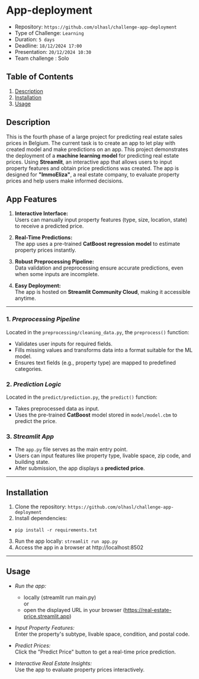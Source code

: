 # App-deployment

- Repository: `https://github.com/olhasl/challenge-app-deployment`
- Type of Challenge: `Learning`
- Duration: `5 days`
- Deadline: `18/12/2024 17:00`
- Presentation: `20/12/2024 10:30`
- Team challenge : Solo

## Table of Contents
1. [Description](#Description)
2. [Installation](#installation)
3. [Usage](#usage)

## **Description**
This is the fourth phase of a large project for predicting real estate sales prices in Belgium. The current task is to create an app to let play with created model and make predictions on an app. This project demonstrates the deployment of a **machine learning model** for predicting real estate prices. Using **Streamlit**, an interactive app that allows users to input property features and obtain price predictions was created. The app is designed for **"ImmoEliza"**, a real estate company, to evaluate property prices and help users make informed decisions.

## **App Features**
1. **Interactive Interface:**  
   Users can manually input property features (type, size, location, state) to receive a predicted price.
   
2. **Real-Time Predictions:**  
   The app uses a pre-trained **CatBoost regression model** to estimate property prices instantly.

3. **Robust Preprocessing Pipeline:**  
   Data validation and preprocessing ensure accurate predictions, even when some inputs are incomplete.

4. **Easy Deployment:**  
   The app is hosted on **Streamlit Community Cloud**, making it accessible anytime.

---

### 1. ***Preprocessing Pipeline***
Located in the `preprocessing/cleaning_data.py`, the `preprocess()` function:
- Validates user inputs for required fields.
- Fills missing values and transforms data into a format suitable for the ML model.
- Ensures text fields (e.g., property type) are mapped to predefined categories.

### 2. ***Prediction Logic***
Located in the `predict/prediction.py`, the `predict()` function:
- Takes preprocessed data as input.
- Uses the pre-trained **CatBoost** model stored in `model/model.cbm` to predict the price.

### 3. ***Streamlit App***
- The `app.py` file serves as the main entry point.
- Users can input features like property type, livable space, zip code, and building state.
- After submission, the app displays a **predicted price**.

---

## **Installation**
1. Clone the repository: 
```https://github.com/olhasl/challenge-app-deployment```
2. Install dependencies: 
  - ```pip install -r requirements.txt```
3. Run the app locally:
```streamlit run app.py```
4. Access the app in a browser at http://localhost:8502

---

## **Usage**

- *Run the app:* 
    - locally (streamlit run main.py)   
        or  
    - open the displayed URL in your browser (https://real-estate-price.streamlit.app)
- *Input Property Features:*   
Enter the property's subtype, livable space, condition, and postal code.

- *Predict Prices:*   
Click the "Predict Price" button to get a real-time price prediction.

- *Interactive Real Estate Insights:*    
Use the app to evaluate property prices interactively.